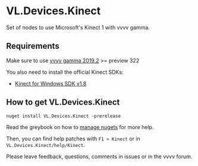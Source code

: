 # VL.Devices.Kinect

Set of nodes to use Microsoft's Kinect 1 with vvvv gamma.

## Requirements

Make sure to use [vvvv gamma 2019.2](https://vvvv.org/blog/vvvv-gamma-2019.2-preview) >= preview 322

You also need to install the official Kinect SDKs:

- [Kinect for Windows SDK v1.8](https://www.microsoft.com/en-us/download/details.aspx?id=40278)

## How to get VL.Devices.Kinect

```
nuget install VL.Devices.Kinect -prerelease
```

Read the greybook on how to [manage nugets](https://vvvv.gitbooks.io/the-gray-book/content/en/reference/libraries/dependencies.html#_manage_nugets) for more help.

Then, you can find help patches with `F1 > Kinect` or in `VL.Devices.Kinect/help/Kinect`.

Please leave feedback, questions, comments in issues or in the vvvv forum.